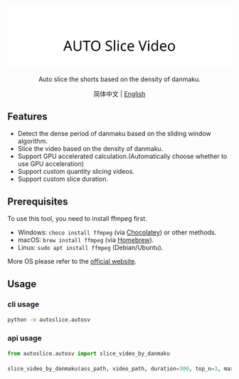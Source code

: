 <div align="center">
  <picture>
    <source media="(prefers-color-scheme: dark)" srcset="assets/headerDark.svg" />
    <img src="assets/headerLight.svg" alt="auto-slice-video" />
  </picture>

Auto slice the shorts based on the density of danmaku.

简体中文 | [English](./README-en.md)

</div>

## Features

- Detect the dense period of danmaku based on the sliding window algorithm.
- Slice the video based on the density of danmaku.
- Support GPU accelerated calculation.(Automatically choose whether to use GPU acceleration)
- Support custom quantity slicing videos.
- Support custom slice duration.

## Prerequisites

To use this tool, you need to install ffmpeg first.

- Windows: `choco install ffmpeg` (via [Chocolatey](https://chocolatey.org/)) or other methods.
- macOS: `brew install ffmpeg` (via [Homebrew](https://brew.sh/)).
- Linux: `sudo apt install ffmpeg` (Debian/Ubuntu). 

More OS please refer to the [official website](https://ffmpeg.org/download.html).

## Usage

### cli usage

```bash
python -m autoslice.autosv
```

### api usage

```python
from autoslice.autosv import slice_video_by_danmaku

slice_video_by_danmaku(ass_path, video_path, duration=300, top_n=3, max_overlap=60, step=1)
```
